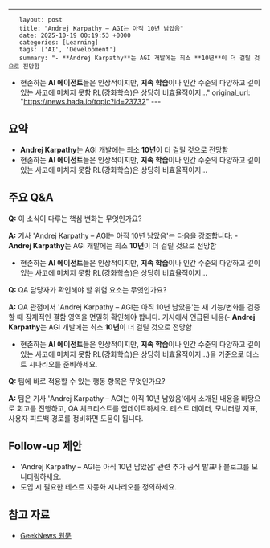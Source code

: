 ---
       layout: post
       title: "Andrej Karpathy – AGI는 아직 10년 남았음"
       date: 2025-10-19 00:19:53 +0000
       categories: [Learning]
       tags: ['AI', 'Development']
       summary: "- **Andrej Karpathy**는 AGI 개발에는 최소 **10년**이 더 걸릴 것으로 전망함
- 현존하는 **AI 에이전트**들은 인상적이지만, **지속 학습**이나 인간 수준의 다양하고 깊이 있는 사고에 미치지 못함
RL(강화학습)은 상당히 비효율적이지..."
       original_url: "https://news.hada.io/topic?id=23732"
       ---

## 요약

- **Andrej Karpathy**는 AGI 개발에는 최소 **10년**이 더 걸릴 것으로 전망함
 - 현존하는 **AI 에이전트**들은 인상적이지만, **지속 학습**이나 인간 수준의 다양하고 깊이 있는 사고에 미치지 못함
 RL(강화학습)은 상당히 비효율적이지...

## 주요 Q&A

**Q:** 이 소식이 다루는 핵심 변화는 무엇인가요?

**A:** 기사 'Andrej Karpathy – AGI는 아직 10년 남았음'는 다음을 강조합니다: - **Andrej Karpathy**는 AGI 개발에는 최소 **10년**이 더 걸릴 것으로 전망함
 - 현존하는 **AI 에이전트**들은 인상적이지만, **지속 학습**이나 인간 수준의 다양하고 깊이 있는 사고에 미치지 못함
 RL(강화학습)은 상당히 비효율적이지...

**Q:** QA 담당자가 확인해야 할 위험 요소는 무엇인가요?

**A:** QA 관점에서 'Andrej Karpathy – AGI는 아직 10년 남았음'는 새 기능/변화를 검증할 때 잠재적인 결함 영역을 면밀히 확인해야 합니다. 기사에서 언급된 내용(- **Andrej Karpathy**는 AGI 개발에는 최소 **10년**이 더 걸릴 것으로 전망함
 - 현존하는 **AI 에이전트**들은 인상적이지만, **지속 학습**이나 인간 수준의 다양하고 깊이 있는 사고에 미치지 못함
 RL(강화학습)은 상당히 비효율적이지...)을 기준으로 테스트 시나리오를 준비하세요.

**Q:** 팀에 바로 적용할 수 있는 행동 항목은 무엇인가요?

**A:** 팀은 기사 'Andrej Karpathy – AGI는 아직 10년 남았음'에서 소개된 내용을 바탕으로 회고를 진행하고, QA 체크리스트를 업데이트하세요. 테스트 데이터, 모니터링 지표, 사용자 피드백 경로를 정비하면 도움이 됩니다.

## Follow-up 제안

- 'Andrej Karpathy – AGI는 아직 10년 남았음' 관련 추가 공식 발표나 블로그를 모니터링하세요.
- 도입 시 필요한 테스트 자동화 시나리오를 정의하세요.

## 참고 자료

- [GeekNews 원문](https://news.hada.io/topic?id=23732)
